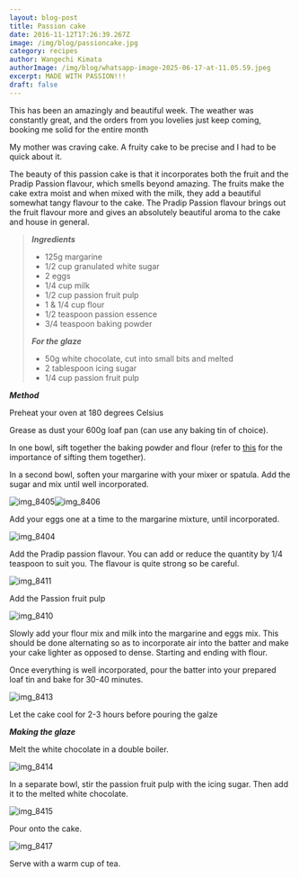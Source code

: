 ```yaml
---
layout: blog-post
title: Passion cake
date: 2016-11-12T17:26:39.267Z
image: /img/blog/passioncake.jpg
category: recipes
author: Wangechi Kimata
authorImage: /img/blog/whatsapp-image-2025-06-17-at-11.05.59.jpeg
excerpt: MADE WITH PASSION!!!
draft: false
---
```

This has been an amazingly and beautiful week. The weather was constantly great, and the orders from you lovelies just keep coming, booking me solid for the entire month

My mother was craving cake. A fruity cake to be precise and I had to be quick about it.

The beauty of this passion cake is that it incorporates both the fruit and the Pradip Passion flavour, which smells beyond amazing. The fruits make the cake extra moist and when mixed with the milk, they add a beautiful somewhat tangy flavour to the cake. The Pradip Passion flavour brings out the fruit flavour more and gives an absolutely beautiful aroma to the cake and house in general.

> ***Ingredients***
>
> * 125g margarine
> * 1/2 cup granulated white sugar
> * 2 eggs
> * 1/4 cup milk
> * 1/2 cup passion fruit pulp
> * 1 & 1/4 cup flour
> * 1/2 teaspoon passion essence
> * 3/4 teaspoon baking powder
>
> ***For the glaze*** 
>
> * 50g white chocolate, cut into small bits and melted
> * 2 tablespoon icing sugar
> * 1/4 cup passion fruit pulp

***Method***

Preheat your oven at 180 degrees Celsius

Grease as dust your 600g loaf pan (can use any baking tin of choice).

In one bowl, sift together the baking powder and flour (refer to [this](https://pastrypleasures.wordpress.com/2016/07/03/lemon-cake/) for the importance of sifting them together).

In a second bowl, soften your margarine with your mixer or spatula. Add the sugar and mix until well incorporated.

![img_8405](https://pastrypleasures.wordpress.com/wp-content/uploads/2016/11/img_8405.jpg?w=750)![img_8406](https://pastrypleasures.wordpress.com/wp-content/uploads/2016/11/img_8406.jpg?w=750)

Add your eggs one at a time to the margarine mixture, until incorporated.

![img_8404](https://pastrypleasures.wordpress.com/wp-content/uploads/2016/11/img_8404.jpg?w=750)

Add the Pradip passion flavour. You can add or reduce the quantity by 1/4 teaspoon to suit you. The flavour is quite strong so be careful.

![img_8411](https://pastrypleasures.wordpress.com/wp-content/uploads/2016/11/img_8411.jpg?w=750)

Add the Passion fruit pulp

![img_8410](https://pastrypleasures.wordpress.com/wp-content/uploads/2016/11/img_8410.jpg?w=750)

Slowly add your flour mix and milk into the margarine and eggs mix. This should be done alternating so as to incorporate air into the batter and make your cake lighter as opposed to dense. Starting and ending with flour.

Once everything is well incorporated, pour the batter into your prepared loaf tin and bake for 30-40 minutes.

![img_8413](https://pastrypleasures.wordpress.com/wp-content/uploads/2016/11/img_8413.jpg?w=750)

Let the cake cool for 2-3 hours before pouring the galze

***Making the glaze***

Melt the white chocolate in a double boiler.

![img_8414](https://pastrypleasures.wordpress.com/wp-content/uploads/2016/11/img_8414.jpg?w=750)

In a separate bowl, stir the passion fruit pulp with the icing sugar. Then add it to the melted white chocolate.

![img_8415](https://pastrypleasures.wordpress.com/wp-content/uploads/2016/11/img_8415.jpg?w=750)

Pour onto the cake.

![img_8417](https://pastrypleasures.wordpress.com/wp-content/uploads/2016/11/img_8417.jpg?w=750)

Serve with a warm cup of tea.